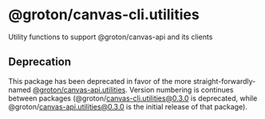 # @groton/canvas-cli.utilities

Utility functions to support @groton/canvas-api and its clients

## Deprecation

This package has been deprecated in favor of the more straight-forwardly-named [@groton/canvas-api.utilities](https://www.npmjs.com/package/@groton/canvas-api.utilities). Version numbering is continues between packages (@groton/canvas-cli.utilities@0.3.0 is deprecated, while @groton/canvas-api.utilities@0.3.0 is the initial release of that package).
